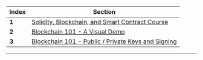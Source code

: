 Index | Section
---   | ---
**1** | [Solidity, Blockchain, and Smart Contract Course](https://www.youtube.com/watch?v=M576WGiDBdQ)
**2** | [Blockchain 101 - A Visual Demo](https://www.youtube.com/watch?v=_160oMzblY8&list=PLlzIv5W0T83BPJqonIRMf-lV7K7E06qyY&index=1)
**3** | [Blockchain 101 - Public / Private Keys and Signing](https://www.youtube.com/watch?v=xIDL_akeras&list=PLlzIv5W0T83BPJqonIRMf-lV7K7E06qyY&index=3)

---
